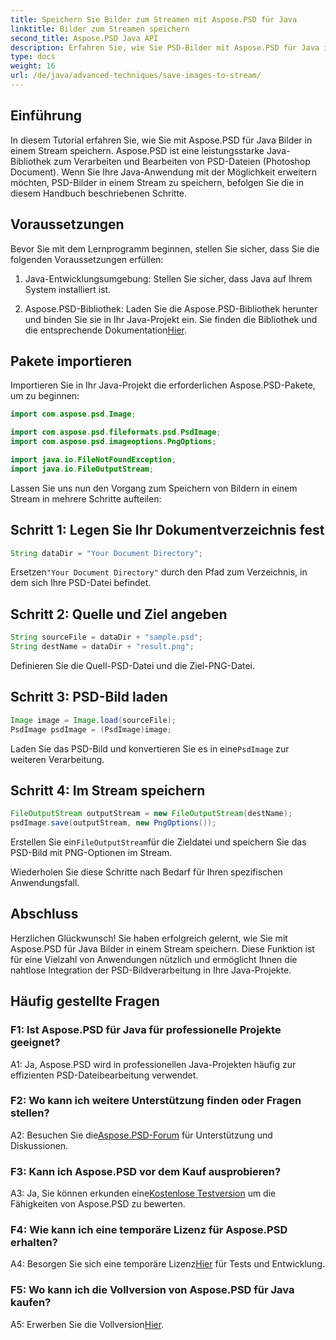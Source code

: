 ```yaml
---
title: Speichern Sie Bilder zum Streamen mit Aspose.PSD für Java
linktitle: Bilder zum Streamen speichern
second_title: Aspose.PSD Java API
description: Erfahren Sie, wie Sie PSD-Bilder mit Aspose.PSD für Java in einem Stream speichern. Folgen Sie unserer Schritt-für-Schritt-Anleitung zur effizienten Bildverarbeitung.
type: docs
weight: 16
url: /de/java/advanced-techniques/save-images-to-stream/
---
```

## Einführung

In diesem Tutorial erfahren Sie, wie Sie mit Aspose.PSD für Java Bilder in einem Stream speichern. Aspose.PSD ist eine leistungsstarke Java-Bibliothek zum Verarbeiten und Bearbeiten von PSD-Dateien (Photoshop Document). Wenn Sie Ihre Java-Anwendung mit der Möglichkeit erweitern möchten, PSD-Bilder in einem Stream zu speichern, befolgen Sie die in diesem Handbuch beschriebenen Schritte.

## Voraussetzungen

Bevor Sie mit dem Lernprogramm beginnen, stellen Sie sicher, dass Sie die folgenden Voraussetzungen erfüllen:

1. Java-Entwicklungsumgebung: Stellen Sie sicher, dass Java auf Ihrem System installiert ist.

2.  Aspose.PSD-Bibliothek: Laden Sie die Aspose.PSD-Bibliothek herunter und binden Sie sie in Ihr Java-Projekt ein. Sie finden die Bibliothek und die entsprechende Dokumentation[Hier](https://reference.aspose.com/psd/java/).

## Pakete importieren

Importieren Sie in Ihr Java-Projekt die erforderlichen Aspose.PSD-Pakete, um zu beginnen:

```java
import com.aspose.psd.Image;

import com.aspose.psd.fileformats.psd.PsdImage;
import com.aspose.psd.imageoptions.PngOptions;

import java.io.FileNotFoundException;
import java.io.FileOutputStream;
```

Lassen Sie uns nun den Vorgang zum Speichern von Bildern in einem Stream in mehrere Schritte aufteilen:

## Schritt 1: Legen Sie Ihr Dokumentverzeichnis fest

```java
String dataDir = "Your Document Directory";
```

 Ersetzen`"Your Document Directory"` durch den Pfad zum Verzeichnis, in dem sich Ihre PSD-Datei befindet.

## Schritt 2: Quelle und Ziel angeben

```java
String sourceFile = dataDir + "sample.psd";
String destName = dataDir + "result.png";
```

Definieren Sie die Quell-PSD-Datei und die Ziel-PNG-Datei.

## Schritt 3: PSD-Bild laden

```java
Image image = Image.load(sourceFile);
PsdImage psdImage = (PsdImage)image;
```

 Laden Sie das PSD-Bild und konvertieren Sie es in eine`PsdImage` zur weiteren Verarbeitung.

## Schritt 4: Im Stream speichern

```java
FileOutputStream outputStream = new FileOutputStream(destName);
psdImage.save(outputStream, new PngOptions());
```

 Erstellen Sie ein`FileOutputStream`für die Zieldatei und speichern Sie das PSD-Bild mit PNG-Optionen im Stream.

Wiederholen Sie diese Schritte nach Bedarf für Ihren spezifischen Anwendungsfall.

## Abschluss

Herzlichen Glückwunsch! Sie haben erfolgreich gelernt, wie Sie mit Aspose.PSD für Java Bilder in einem Stream speichern. Diese Funktion ist für eine Vielzahl von Anwendungen nützlich und ermöglicht Ihnen die nahtlose Integration der PSD-Bildverarbeitung in Ihre Java-Projekte.

## Häufig gestellte Fragen

### F1: Ist Aspose.PSD für Java für professionelle Projekte geeignet?

A1: Ja, Aspose.PSD wird in professionellen Java-Projekten häufig zur effizienten PSD-Dateibearbeitung verwendet.

### F2: Wo kann ich weitere Unterstützung finden oder Fragen stellen?

 A2: Besuchen Sie die[Aspose.PSD-Forum](https://forum.aspose.com/c/psd/34) für Unterstützung und Diskussionen.

### F3: Kann ich Aspose.PSD vor dem Kauf ausprobieren?

 A3: Ja, Sie können erkunden eine[Kostenlose Testversion](https://releases.aspose.com/) um die Fähigkeiten von Aspose.PSD zu bewerten.

### F4: Wie kann ich eine temporäre Lizenz für Aspose.PSD erhalten?

 A4: Besorgen Sie sich eine temporäre Lizenz[Hier](https://purchase.aspose.com/temporary-license/) für Tests und Entwicklung.

### F5: Wo kann ich die Vollversion von Aspose.PSD für Java kaufen?

 A5: Erwerben Sie die Vollversion[Hier](https://purchase.aspose.com/buy).